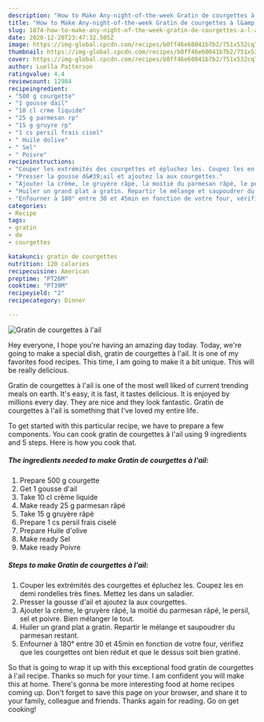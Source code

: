 ```yaml
---
description: "How to Make Any-night-of-the-week Gratin de courgettes à l&amp;#39;ail"
title: "How to Make Any-night-of-the-week Gratin de courgettes à l&amp;#39;ail"
slug: 1874-how-to-make-any-night-of-the-week-gratin-de-courgettes-a-l-and-39-ail
date: 2020-12-20T23:47:32.505Z
image: https://img-global.cpcdn.com/recipes/b0ff46e60041b7b2/751x532cq70/gratin-de-courgettes-a-lail-photo-principale-de-la-recette.jpg
thumbnail: https://img-global.cpcdn.com/recipes/b0ff46e60041b7b2/751x532cq70/gratin-de-courgettes-a-lail-photo-principale-de-la-recette.jpg
cover: https://img-global.cpcdn.com/recipes/b0ff46e60041b7b2/751x532cq70/gratin-de-courgettes-a-lail-photo-principale-de-la-recette.jpg
author: Luella Patterson
ratingvalue: 4.4
reviewcount: 12984
recipeingredient:
- "500 g courgette"
- "1 gousse dail"
- "10 cl crme liquide"
- "25 g parmesan rp"
- "15 g gruyre rp"
- "1 cs persil frais cisel"
- " Huile dolive"
- " Sel"
- " Poivre"
recipeinstructions:
- "Couper les extrémités des courgettes et épluchez les. Coupez les en demi rondelles très fines. Mettez les dans un saladier."
- "Presser la gousse d&#39;ail et ajoutez la aux courgettes."
- "Ajouter la crème, le gruyère râpé, la moitié du parmesan râpé, le persil, sel et poivre. Bien mélanger le tout."
- "Huiler un grand plat a gratin. Repartir le mélange et saupoudrer du parmesan restant."
- "Enfourner à 180° entre 30 et 45min en fonction de votre four, vérifiez que les courgettes ont bien réduit et que le dessus soit bien gratiné."
categories:
- Recipe
tags:
- gratin
- de
- courgettes

katakunci: gratin de courgettes 
nutrition: 120 calories
recipecuisine: American
preptime: "PT26M"
cooktime: "PT39M"
recipeyield: "2"
recipecategory: Dinner

---
```



![Gratin de courgettes à l&#39;ail](https://img-global.cpcdn.com/recipes/b0ff46e60041b7b2/751x532cq70/gratin-de-courgettes-a-lail-photo-principale-de-la-recette.jpg)

Hey everyone, I hope you're having an amazing day today. Today, we're going to make a special dish, gratin de courgettes à l&#39;ail. It is one of my favorites food recipes. This time, I am going to make it a bit unique. This will be really delicious.

Gratin de courgettes à l&#39;ail is one of the most well liked of current trending meals on earth. It's easy, it is fast, it tastes delicious. It is enjoyed by millions every day. They are nice and they look fantastic. Gratin de courgettes à l&#39;ail is something that I've loved my entire life.




To get started with this particular recipe, we have to prepare a few components. You can cook gratin de courgettes à l&#39;ail using 9 ingredients and 5 steps. Here is how you cook that.

<!--inarticleads1-->

##### The ingredients needed to make Gratin de courgettes à l&#39;ail:

1. Prepare 500 g courgette
1. Get 1 gousse d&#39;ail
1. Take 10 cl crème liquide
1. Make ready 25 g parmesan râpé
1. Take 15 g gruyère râpé
1. Prepare 1 cs persil frais ciselé
1. Prepare  Huile d&#39;olive
1. Make ready  Sel
1. Make ready  Poivre




<!--inarticleads2-->

##### Steps to make Gratin de courgettes à l&#39;ail:

1. Couper les extrémités des courgettes et épluchez les. Coupez les en demi rondelles très fines. Mettez les dans un saladier.
1. Presser la gousse d&#39;ail et ajoutez la aux courgettes.
1. Ajouter la crème, le gruyère râpé, la moitié du parmesan râpé, le persil, sel et poivre. Bien mélanger le tout.
1. Huiler un grand plat a gratin. Repartir le mélange et saupoudrer du parmesan restant.
1. Enfourner à 180° entre 30 et 45min en fonction de votre four, vérifiez que les courgettes ont bien réduit et que le dessus soit bien gratiné.




So that is going to wrap it up with this exceptional food gratin de courgettes à l&#39;ail recipe. Thanks so much for your time. I am confident you will make this at home. There's gonna be more interesting food at home recipes coming up. Don't forget to save this page on your browser, and share it to your family, colleague and friends. Thanks again for reading. Go on get cooking!
